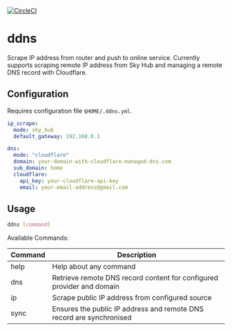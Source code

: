 [![CircleCI](https://circleci.com/gh/axle-h/ddns.svg?style=svg)](https://circleci.com/gh/axle-h/ddns)

# ddns

Scrape IP address from router and push to online service. Currently supports scraping remote IP address from Sky Hub
and managing a remote DNS record with Cloudflare.

## Configuration

Requires configuration file `$HOME/.ddns.yml`.

```yaml
ip_scrape:
  mode: sky_hub
  default_gateway: 192.168.0.1

dns:
  mode: "cloudflare"
  domain: your-domain-with-cloudflare-managed-dns.com
  sub_domain: home
  cloudflare:
    api_key: your-cloudflare-api-key
    email: your-email-address@gmail.com
```

## Usage

```bash
ddns [command]
```

Available Commands:

|Command|Description|
|-------|-----------|
|help|Help about any command|
|dns|Retrieve remote DNS record content for configured provider and domain|
|ip|Scrape public IP address from configured source|
|sync|Ensures the public IP address and remote DNS record are synchronised|
